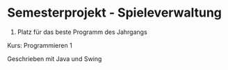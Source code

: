 # Semesterprojekt - Spieleverwaltung
1. Platz für das beste Programm des Jahrgangs

Kurs: Programmieren 1

Geschrieben mit Java und Swing
